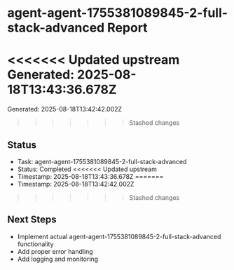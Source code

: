 # agent-agent-1755381089845-2-full-stack-advanced Report

<<<<<<< Updated upstream
Generated: 2025-08-18T13:43:36.678Z
=======
Generated: 2025-08-18T13:42:42.002Z
>>>>>>> Stashed changes

## Status
- Task: agent-agent-1755381089845-2-full-stack-advanced
- Status: Completed
<<<<<<< Updated upstream
- Timestamp: 2025-08-18T13:43:36.678Z
=======
- Timestamp: 2025-08-18T13:42:42.002Z
>>>>>>> Stashed changes

## Next Steps
- Implement actual agent-agent-1755381089845-2-full-stack-advanced functionality
- Add proper error handling
- Add logging and monitoring

